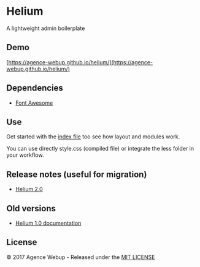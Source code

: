 # Helium

A lightweight admin boilerplate

## Demo

[https://agence-webup.github.io/helium/](https://agence-webup.github.io/helium/)

## Dependencies

* [Font Awesome](http://fontawesome.io/)

## Use

Get started with the [index file](https://github.com/agence-webup/helium/blob/master/dist/index.html) too see how layout and modules work.

You can use directly style.css (compiled file) or integrate the less folder in your workflow.

## Release notes (useful for migration)

* [Helium 2.0](doc/version-2.0.md)

## Old versions

* [Helium 1.0 documentation](https://agence-webup.github.io/helium/v1/)

## License

© 2017 Agence Webup - Released under the [MIT LICENSE](http://opensource.org/licenses/MIT)

